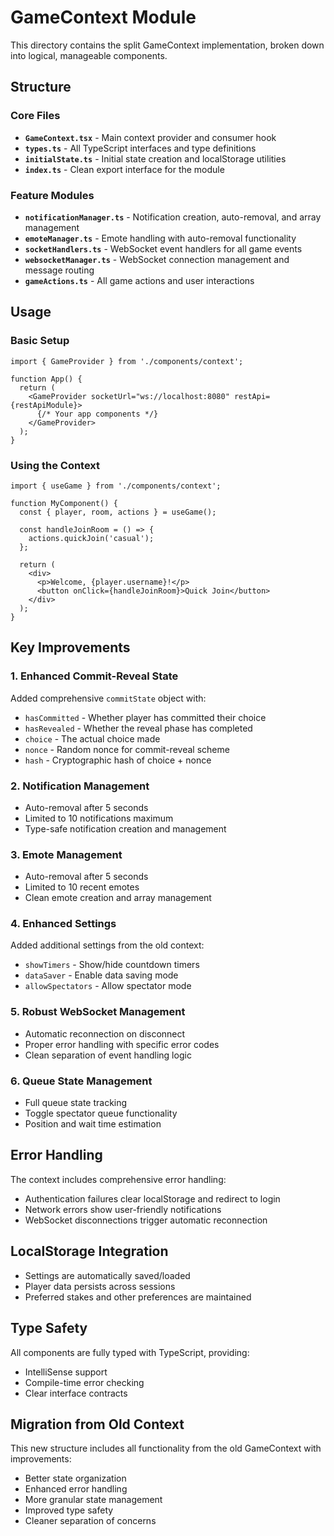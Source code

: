 # GameContext Module

This directory contains the split GameContext implementation, broken down into logical, manageable components.

## Structure

### Core Files

- **`GameContext.tsx`** - Main context provider and consumer hook
- **`types.ts`** - All TypeScript interfaces and type definitions
- **`initialState.ts`** - Initial state creation and localStorage utilities
- **`index.ts`** - Clean export interface for the module

### Feature Modules

- **`notificationManager.ts`** - Notification creation, auto-removal, and array management
- **`emoteManager.ts`** - Emote handling with auto-removal functionality
- **`socketHandlers.ts`** - WebSocket event handlers for all game events
- **`websocketManager.ts`** - WebSocket connection management and message routing
- **`gameActions.ts`** - All game actions and user interactions

## Usage

### Basic Setup

```tsx
import { GameProvider } from './components/context';

function App() {
  return (
    <GameProvider socketUrl="ws://localhost:8080" restApi={restApiModule}>
      {/* Your app components */}
    </GameProvider>
  );
}
```

### Using the Context

```tsx
import { useGame } from './components/context';

function MyComponent() {
  const { player, room, actions } = useGame();
  
  const handleJoinRoom = () => {
    actions.quickJoin('casual');
  };
  
  return (
    <div>
      <p>Welcome, {player.username}!</p>
      <button onClick={handleJoinRoom}>Quick Join</button>
    </div>
  );
}
```

## Key Improvements

### 1. Enhanced Commit-Reveal State
Added comprehensive `commitState` object with:
- `hasCommitted` - Whether player has committed their choice
- `hasRevealed` - Whether the reveal phase has completed
- `choice` - The actual choice made
- `nonce` - Random nonce for commit-reveal scheme
- `hash` - Cryptographic hash of choice + nonce

### 2. Notification Management
- Auto-removal after 5 seconds
- Limited to 10 notifications maximum
- Type-safe notification creation and management

### 3. Emote Management
- Auto-removal after 5 seconds
- Limited to 10 recent emotes
- Clean emote creation and array management

### 4. Enhanced Settings
Added additional settings from the old context:
- `showTimers` - Show/hide countdown timers
- `dataSaver` - Enable data saving mode
- `allowSpectators` - Allow spectator mode

### 5. Robust WebSocket Management
- Automatic reconnection on disconnect
- Proper error handling with specific error codes
- Clean separation of event handling logic

### 6. Queue State Management
- Full queue state tracking
- Toggle spectator queue functionality
- Position and wait time estimation

## Error Handling

The context includes comprehensive error handling:
- Authentication failures clear localStorage and redirect to login
- Network errors show user-friendly notifications
- WebSocket disconnections trigger automatic reconnection

## LocalStorage Integration

- Settings are automatically saved/loaded
- Player data persists across sessions
- Preferred stakes and other preferences are maintained

## Type Safety

All components are fully typed with TypeScript, providing:
- IntelliSense support
- Compile-time error checking
- Clear interface contracts

## Migration from Old Context

This new structure includes all functionality from the old GameContext with improvements:
- Better state organization
- Enhanced error handling
- More granular state management
- Improved type safety
- Cleaner separation of concerns
